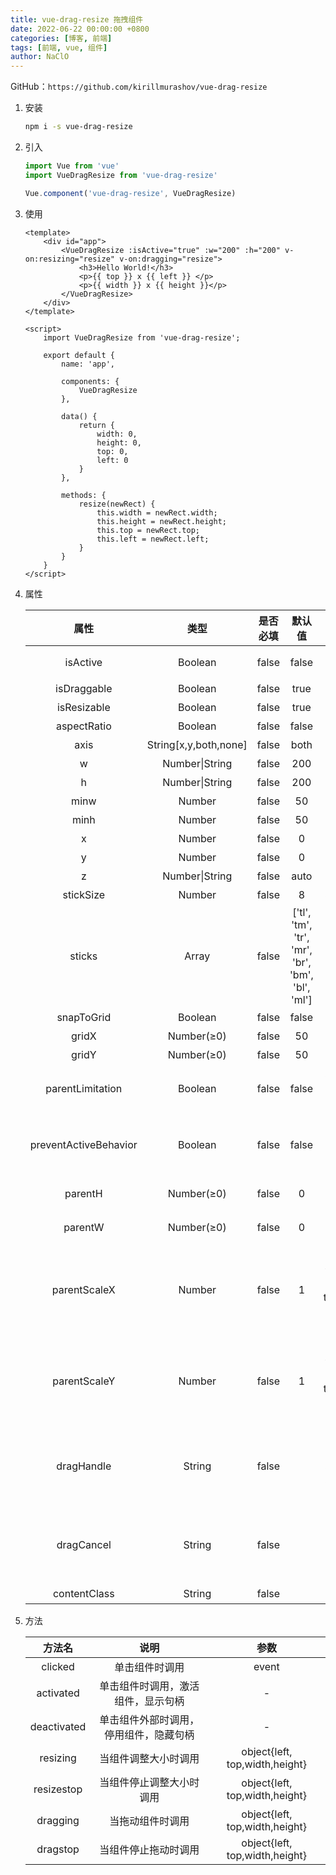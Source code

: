 ```yaml
---
title: vue-drag-resize 拖拽组件
date: 2022-06-22 00:00:00 +0800
categories: [博客, 前端]
tags: [前端, vue, 组件] 
author: NaClO
---
```


GitHub：``https://github.com/kirillmurashov/vue-drag-resize``

1. 安装

   ```bash
   npm i -s vue-drag-resize
   ```

2. 引入

   ```js
   import Vue from 'vue'
   import VueDragResize from 'vue-drag-resize'
   
   Vue.component('vue-drag-resize', VueDragResize)
   ```

3. 使用

   ```vue
   <template>
       <div id="app">
           <VueDragResize :isActive="true" :w="200" :h="200" v-on:resizing="resize" v-on:dragging="resize">
               <h3>Hello World!</h3>
               <p>{{ top }} х {{ left }} </p>
               <p>{{ width }} х {{ height }}</p>
           </VueDragResize>
       </div>
   </template>
   
   <script>
       import VueDragResize from 'vue-drag-resize';
   
       export default {
           name: 'app',
   
           components: {
               VueDragResize
           },
   
           data() {
               return {
                   width: 0,
                   height: 0,
                   top: 0,
                   left: 0
               }
           },
   
           methods: {
               resize(newRect) {
                   this.width = newRect.width;
                   this.height = newRect.height;
                   this.top = newRect.top;
                   this.left = newRect.left;
               }
           }
       }
   </script>
   ```

4. 属性

   |         属性          |         类型          | 是否必填 |                      默认值                      |                                 描述                                 |
   | :-------------------: | :-------------------: | :------: | :----------------------------------------------: | :------------------------------------------------------------------: |
   |       isActive        |        Boolean        |  false   |                      false                       |                          是否应处于活动状态                          |
   |      isDraggable      |        Boolean        |  false   |                       true                       |                               能否拖拽                               |
   |      isResizable      |        Boolean        |  false   |                       true                       |                               能否缩放                               |
   |      aspectRatio      |        Boolean        |  false   |                      false                       |                             等比缩放(坑)                             |
   |         axis          | String[x,y,both,none] |  false   |                       both                       |                             可拖动的方向                             |
   |           w           |    Number\|String     |  false   |                       200                        |                               初始宽度                               |
   |           h           |    Number\|String     |  false   |                       200                        |                               初始高度                               |
   |         minw          |        Number         |  false   |                        50                        |                               最小宽度                               |
   |         minh          |        Number         |  false   |                        50                        |                               最小高度                               |
   |           x           |        Number         |  false   |                        0                         |                              初始X位置                               |
   |           y           |        Number         |  false   |                        0                         |                              初始Y位置                               |
   |           z           |    Number\|String     |  false   |                       auto                       |                                 层级                                 |
   |       stickSize       |        Number         |  false   |                        8                         |                            拖拽节点的大小                            |
   |        sticks         |         Array         |  false   | ['tl', 'tm', 'tr', 'mr', 'br', 'bm', 'bl', 'ml'] |                    定义句柄数组以限制元素大小调整                    |
   |      snapToGrid       |        Boolean        |  false   |                      false                       |                             是否贴合网格                             |
   |         gridX         |      Number(≥0)       |  false   |                        50                        |                             定义网格宽度                             |
   |         gridY         |      Number(≥0)       |  false   |                        50                        |                             定义网格高度                             |
   |   parentLimitation    |        Boolean        |  false   |                      false                       |                    将组件更改的范围限制为其父大小                    |
   | preventActiveBehavior |        Boolean        |  false   |                      false                       |            通过单击组件并单击组件区域外部来禁用组件的行为            |
   |        parentH        |      Number(≥0)       |  false   |                        0                         |                      父元素的初始高度, 指定边界                      |
   |        parentW        |      Number(≥0)       |  false   |                        0                         |                      父元素的初始宽度, 指定边界                      |
   |     parentScaleX      |        Number         |  false   |                        1                         | 定义初始水平比例或父元素。父级的transform:scale（）css定义中的值相同 |
   |     parentScaleY      |        Number         |  false   |                        1                         | 定义初始垂直比例或父元素。父级的transform:scale（）css定义中的值相同 |
   |      dragHandle       |        String         |  false   |                                                  |     定义应该用于拖动组件的选择器，即可以触发拖拽事件的元素选择器     |
   |      dragCancel       |        String         |  false   |                                                  | 定义应该用于防止拖动初始化的选择器，即不可以触发拖拽事件的元素选择器 |
   |     contentClass      |        String         |  false   |                                                  |                               添加类名                               |

5. 方法

   |   方法名    |                  说明                  |              参数              |
   | :---------: | :------------------------------------: | :----------------------------: |
   |   clicked   |             单击组件时调用             |             event              |
   |  activated  |   单击组件时调用，激活组件，显示句柄   |               -                |
   | deactivated | 单击组件外部时调用，停用组件，隐藏句柄 |               -                |
   |  resizing   |          当组件调整大小时调用          | object{left, top,width,height} |
   | resizestop  |        当组件停止调整大小时调用        | object{left, top,width,height} |
   |  dragging   |            当拖动组件时调用            | object{left, top,width,height} |
   |  dragstop   |          当组件停止拖动时调用          | object{left, top,width,height} |

